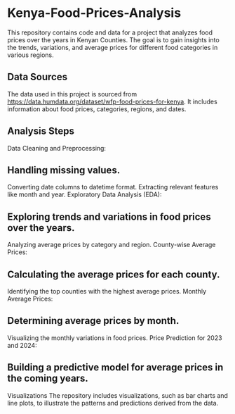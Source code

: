 # Kenya-Food-Prices-Analysis
This repository contains code and data for a project that analyzes food prices over the years in Kenyan Counties. The goal is to gain insights into the trends, variations, and average prices for different food categories in various regions. 

## Data Sources
The data used in this project is sourced from https://data.humdata.org/dataset/wfp-food-prices-for-kenya. It includes information about food prices, categories, regions, and dates.

## Analysis Steps
Data Cleaning and Preprocessing:

## Handling missing values.
Converting date columns to datetime format.
Extracting relevant features like month and year.
Exploratory Data Analysis (EDA):

## Exploring trends and variations in food prices over the years.
Analyzing average prices by category and region.
County-wise Average Prices:

## Calculating the average prices for each county.
Identifying the top counties with the highest average prices.
Monthly Average Prices:

## Determining average prices by month.
Visualizing the monthly variations in food prices.
Price Prediction for 2023 and 2024:

## Building a predictive model for average prices in the coming years.
Visualizations
The repository includes visualizations, such as bar charts and line plots, to illustrate the patterns and predictions derived from the data.
